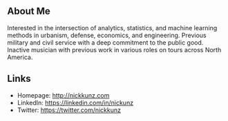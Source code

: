 ## About Me
Interested in the intersection of analytics, statistics, and machine learning methods in urbanism, defense, economics, and engineering. Previous military and civil service with a deep commitment to the public good. Inactive musician with previous work in various roles on tours across North America.

## Links
* Homepage: http://nickkunz.com
* LinkedIn: https://linkedin.com/in/nickunz
* Twitter: https://twitter.com/nickkunz
